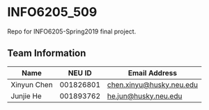 # INFO6205_509
Repo for INFO6205-Spring2019 final project.
## Team Information

| Name | NEU ID | Email Address |
| --- | --- | --- |
| Xinyun Chen | 001826801| chen.xinyu@husky.neu.edu |
| Junjie He | 001893762 | he.jun@husky.neu.edu |
			